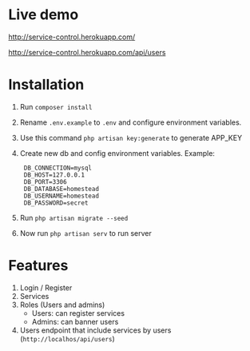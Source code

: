 # Live demo

http://service-control.herokuapp.com/

http://service-control.herokuapp.com/api/users

# Installation

1. Run  `composer install`

2. Rename `.env.example` to `.env` and configure environment variables.

3. Use this command `php artisan key:generate` to generate APP_KEY

4. Create new db and config environment variables. Example:
    
        DB_CONNECTION=mysql
        DB_HOST=127.0.0.1
        DB_PORT=3306
        DB_DATABASE=homestead
        DB_USERNAME=homestead
        DB_PASSWORD=secret
    
5. Run `php artisan migrate --seed`

6. Now run `php artisan serv` to run server 

# Features

1. Login / Register
2. Services
3. Roles (Users and admins)
    * Users: can register services
    * Admins: can banner users
4. Users endpoint that include services by users (`http://localhos/api/users`)
